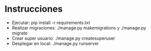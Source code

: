 # Instrucciones
- Ejecutar: pip install -r requirements.txt
- Realizar migraciones: ./manage.py makemigrations y ./manage.py migrate
- Crear super usuario: ./manage.py createsuperuser
- Desplegar en local: ./manage.py runserver
